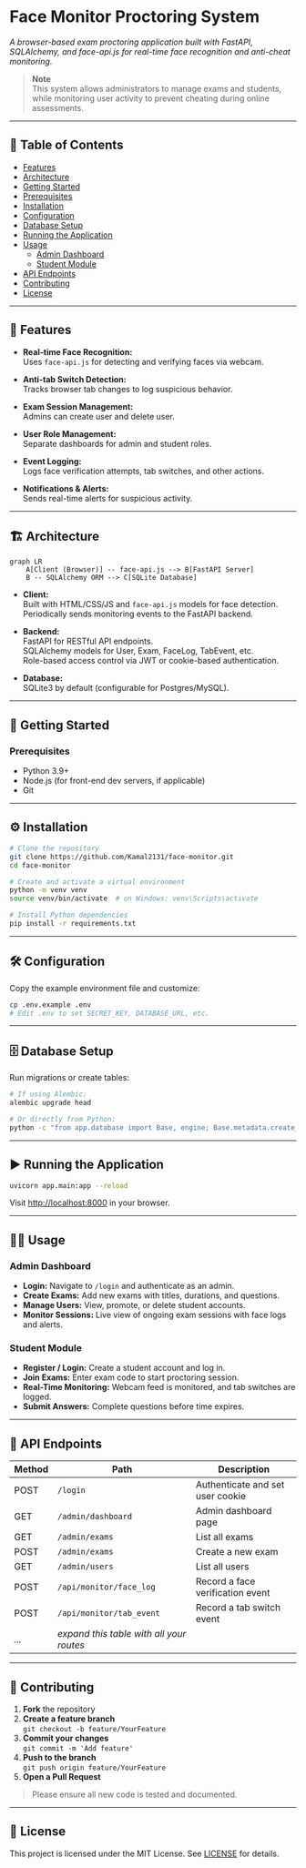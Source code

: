 # Face Monitor Proctoring System

_A browser-based exam proctoring application built with FastAPI, SQLAlchemy, and face-api.js for real-time face recognition and anti-cheat monitoring._

> **Note**  
> This system allows administrators to manage exams and students, while monitoring user activity to prevent cheating during online assessments.

---

## 📑 Table of Contents

- [Features](#features)
- [Architecture](#architecture)
- [Getting Started](#getting-started)
- [Prerequisites](#prerequisites)
- [Installation](#installation)
- [Configuration](#configuration)
- [Database Setup](#database-setup)
- [Running the Application](#running-the-application)
- [Usage](#usage)
    - [Admin Dashboard](#admin-dashboard)
    - [Student Module](#student-module)
- [API Endpoints](#api-endpoints)
- [Contributing](#contributing)
- [License](#license)

---

## 🚀 Features

- **Real-time Face Recognition:**  
    Uses `face-api.js` for detecting and verifying faces via webcam.

- **Anti-tab Switch Detection:**  
    Tracks browser tab changes to log suspicious behavior.

- **Exam Session Management:**  
    Admins can create user and delete user.

- **User Role Management:**  
    Separate dashboards for admin and student roles.

- **Event Logging:**  
    Logs face verification attempts, tab switches, and other actions.

- **Notifications & Alerts:**  
    Sends real-time alerts for suspicious activity.

---

## 🏗️ Architecture

```mermaid
graph LR
    A[Client (Browser)] -- face-api.js --> B[FastAPI Server]
    B -- SQLAlchemy ORM --> C[SQLite Database]
```

- **Client:**  
    Built with HTML/CSS/JS and `face-api.js` models for face detection.  
    Periodically sends monitoring events to the FastAPI backend.

- **Backend:**  
    FastAPI for RESTful API endpoints.  
    SQLAlchemy models for User, Exam, FaceLog, TabEvent, etc.  
    Role-based access control via JWT or cookie-based authentication.

- **Database:**  
    SQLite3 by default (configurable for Postgres/MySQL).

---

## 🏁 Getting Started

### Prerequisites

- Python 3.9+
- Node.js (for front-end dev servers, if applicable)
- Git

---

## ⚙️ Installation

```bash
# Clone the repository
git clone https://github.com/Kamal2131/face-monitor.git
cd face-monitor

# Create and activate a virtual environment
python -m venv venv
source venv/bin/activate  # on Windows: venv\Scripts\activate

# Install Python dependencies
pip install -r requirements.txt
```

---

## 🛠️ Configuration

Copy the example environment file and customize:

```bash
cp .env.example .env
# Edit .env to set SECRET_KEY, DATABASE_URL, etc.
```

---

## 🗄️ Database Setup

Run migrations or create tables:

```bash
# If using Alembic:
alembic upgrade head

# Or directly from Python:
python -c "from app.database import Base, engine; Base.metadata.create_all(bind=engine)"
```

---

## ▶️ Running the Application

```bash
uvicorn app.main:app --reload
```

Visit [http://localhost:8000](http://localhost:8000) in your browser.

---

## 🧑‍💼 Usage

### Admin Dashboard

- **Login:** Navigate to `/login` and authenticate as an admin.
- **Create Exams:** Add new exams with titles, durations, and questions.
- **Manage Users:** View, promote, or delete student accounts.
- **Monitor Sessions:** Live view of ongoing exam sessions with face logs and alerts.

### Student Module

- **Register / Login:** Create a student account and log in.
- **Join Exams:** Enter exam code to start proctoring session.
- **Real-Time Monitoring:** Webcam feed is monitored, and tab switches are logged.
- **Submit Answers:** Complete questions before time expires.

---

## 📡 API Endpoints

| Method | Path                     | Description                        |
|--------|--------------------------|------------------------------------|
| POST   | `/login`                 | Authenticate and set user cookie   |
| GET    | `/admin/dashboard`       | Admin dashboard page               |
| GET    | `/admin/exams`           | List all exams                     |
| POST   | `/admin/exams`           | Create a new exam                  |
| GET    | `/admin/users`           | List all users                     |
| POST   | `/api/monitor/face_log`  | Record a face verification event   |
| POST   | `/api/monitor/tab_event` | Record a tab switch event          |
| _..._  | _expand this table with all your routes_ |

---

## 🤝 Contributing

1. **Fork** the repository
2. **Create a feature branch**  
     `git checkout -b feature/YourFeature`
3. **Commit your changes**  
     `git commit -m 'Add feature'`
4. **Push to the branch**  
     `git push origin feature/YourFeature`
5. **Open a Pull Request**

> Please ensure all new code is tested and documented.

---

## 📄 License

This project is licensed under the MIT License. See [LICENSE](LICENSE) for details.

